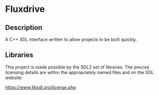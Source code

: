 # Fluxdrive

## Description

A C++ SDL interface written to allow projects to be built quickly.

## Libraries

This project is made possible by the SDL2 set of libraries. 
The precise licensing details are within the appropriately named files and on the SDL website:

https://www.libsdl.org/license.php